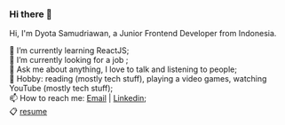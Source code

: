 ### Hi there 👋

Hi, I'm Dyota Samudriawan, a Junior Frontend Developer from Indonesia.

🌱 I’m currently learning ReactJS; <br/>
🔭 I’m currently looking for a job ;<br/>
💬 Ask me about anything, I love to talk and listening to people; <br/>
🧩 Hobby: reading (mostly tech stuff), playing a video games, watching YouTube (mostly tech stuff);<br/>
📫 How to reach me: [Email](samudriawan@yahoo.co.id) | [Linkedin](https://id.linkedin.com/in/dyota-samudriawan);<br/>
📋 [resume](https://drive.google.com/file/d/1vxlIZjxwzhetC6Ej5Iud31DIvkm5ArzZ/view?usp=sharing)


<!--
**samudriawan/samudriawan** is a ✨ _special_ ✨ repository because its `README.md` (this file) appears on your GitHub profile.

Here are some ideas to get you started:

- 🔭 I’m currently working on ...
- 
- 👯 I’m looking to collaborate on ...
- 🤔 I’m looking for help with ...
- 💬 Ask me about ...
- 📫 How to reach me: ...
- 😄 Pronouns: ...
- ⚡ Fun fact: ...
-->
